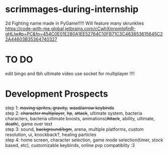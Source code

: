 # scrimmages-during-internship
2d Fighting name made in PyGame!!!!!
Will feature many skrunklies
https://code-with-me.global.jetbrains.com/cCwhXinrpmIqfjnR-gHLlw#p=PC&fp=454C0E01E280A1EE52764C10FB71C3C463853615645C22A44603B35364740327
# TO DO
edit bingo and tbh ultimate video 
use socket for multiplayer !!!!  




# Development Prospects
step 1: ~~moving sprites, gravity,~~ ~~wasd/arrow keybinds~~  
step 2: ~~character multiplayer~~, ~~hp~~, ~~attack~~, ultimate system, bacteria characters, bacteria ultimate boosts, animations(~~Attack~~, ability, ultimate, ~~death~~), game over text  
step 3: sound, ~~background/bgm~~, arena, multiple platforms, custom resolution, ui, knockback?, healing particles  
step 4: home screen, character selection, game mode selection(timer, stock based, etc), customizable keybinds, online pvp compatiblity :3

